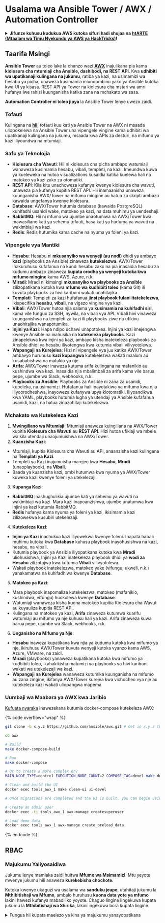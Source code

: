 # Usalama wa Ansible Tower / AWX / Automation Controller

<details>

<summary><strong>Jifunze kuhusu kudukua AWS kutoka sifuri hadi shujaa na</strong> <a href="https://training.hacktricks.xyz/courses/arte"><strong>htARTE (Mtaalam wa Timu Nyekundu ya AWS ya HackTricks)</strong></a><strong>!</strong></summary>

Njia nyingine za kusaidia HackTricks:

* Ikiwa unataka kuona **kampuni yako ikionekana kwenye HackTricks** au **kupakua HackTricks kwa PDF** Angalia [**MIPANGO YA KUJIUNGA**](https://github.com/sponsors/carlospolop)!
* Pata [**bidhaa rasmi za PEASS & HackTricks**](https://peass.creator-spring.com)
* Gundua [**Familia ya PEASS**](https://opensea.io/collection/the-peass-family), mkusanyiko wetu wa kipekee wa [**NFTs**](https://opensea.io/collection/the-peass-family)
* **Jiunge na** 💬 [**Kikundi cha Discord**](https://discord.gg/hRep4RUj7f) au [**kikundi cha telegram**](https://t.me/peass) au **nifuata** kwenye **Twitter** 🐦 [**@hacktricks_live**](https://twitter.com/hacktricks_live)**.**
* **Shiriki mbinu zako za kudukua kwa kuwasilisha PRs kwa** [**HackTricks**](https://github.com/carlospolop/hacktricks) na [**HackTricks Cloud**](https://github.com/carlospolop/hacktricks-cloud) github repos.

</details>

## Taarifa Msingi

**Ansible Tower** au toleo lake la chanzo wazi [**AWX**](https://github.com/ansible/awx) inajulikana pia kama **kiolesura cha mtumiaji cha Ansible, dashibodi, na REST API**. Kwa **udhibiti wa upatikanaji kulingana na jukumu**, ratiba ya kazi, na usimamizi wa hesabu ya picha, unaweza kusimamia miundombinu yako ya Ansible kutoka kwa UI ya kisasa. REST API ya Tower na kiolesura cha mstari wa amri hufanya iwe rahisi kuunganisha katika zana na mchakato wa sasa.

**Automation Controller ni toleo jipya** la Ansible Tower lenye uwezo zaidi.

### Tofauti

Kulingana na [**hii**](https://blog.devops.dev/ansible-tower-vs-awx-under-the-hood-65cfec78db00), tofauti kuu kati ya Ansible Tower na AWX ni msaada uliopokelewa na Ansible Tower una vipengele vingine kama udhibiti wa upatikanaji kulingana na jukumu, msaada kwa APIs za desturi, na mifumo ya kazi iliyoundwa na mtumiaji.

### Safu ya Teknolojia

* **Kiolesura cha Wavuti**: Hii ni kiolesura cha picha ambapo watumiaji wanaweza kusimamia hesabu, vibali, templeti, na kazi. Imeundwa kuwa ya kueleweka na hutoa visualizations kusaidia katika kuelewa hali na matokeo ya kazi zako za otomatiki.
* **REST API**: Kila kitu unachoweza kufanya kwenye kiolesura cha wavuti, unaweza pia kufanya kupitia REST API. Hii inamaanisha unaweza kuunganisha AWX/Tower na mifumo mingine au hatua za skripti ambazo kawaida ungefanya kwenye kiolesura.
* **Database**: AWX/Tower hutumia database (kawaida PostgreSQL) kuhifadhi usanidi wake, matokeo ya kazi, na data muhimu ya uendeshaji.
* **RabbitMQ**: Hii ni mfumo wa ujumbe unaotumiwa na AWX/Tower kwa mawasiliano kati ya sehemu tofauti, hasa kati ya huduma ya wavuti na wakimbiaji wa kazi.
* **Redis**: Redis hutumika kama cache na nyuma ya foleni ya kazi.

### Vipengele vya Mantiki

* **Hesabu**: Hesabu ni **mkusanyiko wa wenyeji (au nodi)** dhidi ya ambayo **kazi** (playbooks za Ansible) zinaweza **kutekelezwa**. AWX/Tower inakuruhusu kufafanua na kundi hesabu zako na pia inasaidia hesabu za kudumu ambazo zinaweza **kupata orodha ya wenyeji kutoka kwa mifumo mingine** kama AWS, Azure, n.k.
* **Miradi**: Mradi ni kimsingi **mkusanyiko wa playbooks za Ansible** zilizopatikana kutoka kwa **mfumo wa kudhibiti toleo** (kama Git) ili kuvuta playbooks za hivi karibuni wakati unahitajika.
* **Templati**: Templeti za kazi hufafanua **jinsi playbook fulani itatekelezwa**, ikispecifika **hesabu**, **vibali**, na vigezo vingine vya kazi.
* **Vibali**: AWX/Tower hutoa njia salama ya **kusimamia na kuhifadhi siri**, kama vile funguo za SSH, nywila, na vibali vya API. Vibali hivi vinaweza kuunganishwa na templeti za kazi ili playbooks ziwe na ufikivu unaohitajika wanapotumika.
* **Injini ya Kazi**: Hapa ndipo uchawi unapotokea. Injini ya kazi imejengwa kwenye Ansible na inahusika na **kutekeleza playbooks**. Kazi zinapelekwa kwa injini ya kazi, ambayo kisha inatekeleza playbooks za Ansible dhidi ya hesabu iliyotengwa kwa kutumia vibali vilivyotolewa.
* **Wapangaji na Kurejelea**: Hizi ni vipengele vya juu katika AWX/Tower ambavyo huruhusu **kazi kupangwa** kutekelezwa wakati maalum au kusababishwa na matukio ya nje.
* **Arifa**: AWX/Tower inaweza kutuma arifa kulingana na mafanikio au kushindwa kwa kazi. Inasaidia njia mbalimbali za arifa kama vile barua pepe, ujumbe wa Slack, webhooks, n.k.
* **Playbooks za Ansible**: Playbooks za Ansible ni zana za usanidi, kupeleka, na usimamizi. Hufafanua hali inayotakiwa ya mifumo kwa njia iliyoorodheshwa, inayoweza kufanywa upya kiotomatiki. Iliyoandikwa kwa YAML, playbooks hutumia lugha ya utendaji ya Ansible kufafanua usanidi, kazi, na hatua zinazohitaji kutekelezwa.

### Mchakato wa Kutekeleza Kazi

1. **Mwingiliano wa Mtumiaji**: Mtumiaji anaweza kuingiliana na AWX/Tower kupitia **Kiolesura cha Wavuti** au **REST API**. Hizi hutoa ufikiaji wa mbele wa kila utendaji unaojumuishwa na AWX/Tower.
2. **Kuanzisha Kazi**:
* Mtumiaji, kupitia Kiolesura cha Wavuti au API, anaanzisha kazi kulingana na **Templati ya Kazi**.
* Templeti ya Kazi inajumuisha marejeo kwa **Hesabu**, **Mradi** (unaoplaybook), na **Vibali**.
* Baada ya kuanzisha kazi, ombi hutumwa kwa nyuma ya AWX/Tower kuweka kazi kwenye foleni ya utekelezaji.
3. **Kupanga Kazi**:
* **RabbitMQ** inashughulikia ujumbe kati ya sehemu ya wavuti na wakimbiaji wa kazi. Mara kazi inapoanzishwa, ujumbe unatumwa kwa injini ya kazi kutumia RabbitMQ.
* **Redis** hufanya kama nyuma ya foleni ya kazi, ikisimamia kazi zilizowekwa kusubiri utekelezaji.
4. **Kutekeleza Kazi**:
* **Injini ya Kazi** inachukua kazi iliyowekwa kwenye foleni. Inapata habari muhimu kutoka kwa **Database** kuhusu playbook inayohusishwa na kazi, hesabu, na vibali.
* Kutumia playbook ya Ansible iliyopatikana kutoka kwa **Mradi** uliohusishwa, Injini ya Kazi inatekeleza playbook dhidi ya **wodi za Hesabu** zilizotajwa kwa kutumia **Vibali** vilivyotolewa.
* Wakati playbook inatekelezwa, matokeo yake (vifungu, ukweli, n.k.) yanakamatwa na kuhifadhiwa kwenye **Database**.
5. **Matokeo ya Kazi**:
* Mara playbook inapomaliza kutekelezwa, matokeo (mafanikio, kushindwa, vifungu) huokolewa kwenye **Database**.
* Watumiaji wanaweza kisha kuona matokeo kupitia Kiolesura cha Wavuti au kuyauliza kupitia REST API.
* Kulingana na matokeo ya kazi, **Arifa** zinaweza kutumwa kuarifu watumiaji au mifumo ya nje kuhusu hali ya kazi. Arifa zinaweza kuwa barua pepe, ujumbe wa Slack, webhooks, n.k.
6. **Unganisho na Mifumo ya Nje**:
* **Hesabu** inaweza kupatikana kwa njia ya kudumu kutoka kwa mifumo ya nje, ikiruhusu AWX/Tower kuvuta wenyeji kutoka vyanzo kama AWS, Azure, VMware, na zaidi.
* **Miradi** (playbooks) yanaweza kupatikana kutoka kwa mifumo ya kudhibiti toleo, ikahakikisha matumizi ya playbooks ya hivi karibuni wakati wa utekelezaji wa kazi.
* **Wapangaji na Kurejelea** wanaweza kutumika kuunganisha na mifumo au zana zingine, ikifanya AWX/Tower kurejea kwa vichocheo vya nje au kutekeleza kazi wakati uliopangwa mapema.

### Uumbaji wa Maabara ya AWX kwa Jaribio

[Kufuata nyaraka](https://github.com/ansible/awx/blob/devel/tools/docker-compose/README.md) inawezekana kutumia docker-compose kutekeleza AWX:

{% code overflow="wrap" %}
```bash
git clone -b x.y.z https://github.com/ansible/awx.git # Get in x.y.z the latest release version

cd awx

# Build
make docker-compose-build

# Run
make docker-compose

# Or to create a more complex env
MAIN_NODE_TYPE=control EXECUTION_NODE_COUNT=2 COMPOSE_TAG=devel make docker-compose

# Clean and build the UI
docker exec tools_awx_1 make clean-ui ui-devel

# Once migrations are completed and the UI is built, you can begin using AWX. The UI can be reached in your browser at https://localhost:8043/#/home, and the API can be found at https://localhost:8043/api/v2.

# Create an admin user
docker exec -ti tools_awx_1 awx-manage createsuperuser

# Load demo data
docker exec tools_awx_1 awx-manage create_preload_data
```
{% endcode %}

## RBAC

### Majukumu Yaliyosaidiwa

Jukumu lenye mamlaka zaidi huitwa **Mfumo wa Msimamizi**. Mtu yeyote mwenye jukumu hili anaweza **kurekebisha chochote**.

Kutoka kwenye ukaguzi wa usalama wa **sanduku jeupe**, utahitaji jukumu la **Mthibitishaji wa Mfumo**, ambalo huruhusu **kuona data yote ya mfumo** lakini hawezi kufanya mabadiliko yoyote. Chaguo lingine lingekuwa kupata jukumu la **Mthibitishaji wa Shirika**, lakini ingekuwa bora kupata lingine.

<details>

<summary>Fungua hii kupata maelezo ya kina ya majukumu yanayopatikana</summary>

1. **Mfumo wa Msimamizi**:
* Hii ni jukumu la mtumiaji wa juu sana lenye ruhusa ya kupata na kurekebisha rasilimali yoyote kwenye mfumo.
* Wanaweza kusimamia mashirika yote, timu, miradi, hesabu, templeti za kazi, n.k.
2. **Mthibitishaji wa Mfumo**:
* Watumiaji wenye jukumu hili wanaweza kuona data yote ya mfumo lakini hawawezi kufanya mabadiliko yoyote.
* Jukumu hili limeundwa kwa ajili ya uthibitisho na usimamizi.
3. **Majukumu ya Shirika**:
* **Msimamizi**: Udhibiti kamili wa rasilimali za shirika.
* **Mthibitishaji**: Upatikanaji wa kuona tu kwenye rasilimali za shirika.
* **Mwanachama**: Uanachama wa kawaida kwenye shirika bila ruhusa maalum.
* **Tekeleza**: Inaweza kukimbia templeti za kazi ndani ya shirika.
* **Soma**: Inaweza kuona rasilimali za shirika.
4. **Majukumu ya Mradi**:
* **Msimamizi**: Anaweza kusimamia na kurekebisha mradi.
* **Tumia**: Inaweza kutumia mradi katika templeti ya kazi.
* **Sasisha**: Inaweza kusasisha mradi kwa kutumia SCM (kudhibiti chanzo).
5. **Majukumu ya Hesabu**:
* **Msimamizi**: Anaweza kusimamia na kurekebisha hesabu.
* **Ad Hoc**: Inaweza kukimbia amri za ad hoc kwenye hesabu.
* **Sasisha**: Inaweza kusasisha chanzo cha hesabu.
* **Tumia**: Inaweza kutumia hesabu katika templeti ya kazi.
* **Soma**: Upatikanaji wa kuona tu.
6. **Majukumu ya Templeti ya Kazi**:
* **Msimamizi**: Anaweza kusimamia na kurekebisha templeti ya kazi.
* **Tekeleza**: Inaweza kukimbia kazi.
* **Soma**: Upatikanaji wa kuona tu.
7. **Majukumu ya Sifa**:
* **Msimamizi**: Anaweza kusimamia na kurekebisha sifa.
* **Tumia**: Inaweza kutumia sifa katika templeti za kazi au rasilimali zingine zinazofaa.
* **Soma**: Upatikanaji wa kuona tu.
8. **Majukumu ya Timu**:
* **Mwanachama**: Sehemu ya timu lakini bila ruhusa maalum.
* **Msimamizi**: Anaweza kusimamia wanachama wa timu na rasilimali zinazohusiana.
9. **Majukumu ya Mchakato**:
* **Msimamizi**: Anaweza kusimamia na kurekebisha mchakato.
* **Tekeleza**: Inaweza kukimbia mchakato.
* **Soma**: Upatikanaji wa kuona tu.

</details>
